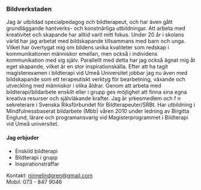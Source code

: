 ### Bildverkstaden

Jag är utbildad specialpedagog och bildterapeut, och har även gått grundläggande hantverks- och konstnärliga utbildningar. Att arbeta med kreativitet och skapande har alltid varit mitt fokus. Under 20 år i skolans värld har jag arbetat med bildskapande tillsammans med barn och unga. Vilket har övertygat mig om bildens unika kvaliteter som redskap i kommunikationen människor emellan, men också i individens kommunikation med sig själv. Parallellt med detta har jag också ägnat mig åt eget skapande, vilket är en stor inspirationskälla. Efter att ha tagit magisterexamen i bildterapi vid Umeå Universitet jobbar jag nu även med bildskapande som ett terapeutiskt verktyg för bearbetning, växande och utveckling med människor i olika åldrar. Genom att arbeta med bildterapi/bildarbete enskilt eller i grupp ges möjlighet att finna sina egna kreativa resurser och självläkande krafter. Jag är yrkesmedlem och f n sekreterare i Svenska Riksförbundet för Bildterapeuter/SRBt. Har utbildning i Mindfulnessbaserat bildarbete (Mbb) våren 2010 under ledning av Birgitta Englund, lärare och programansvarig vid Magisterprogrammet i Bildterapi vid Umeå universitet.

#### Jag erbjuder

* Enskild bildterapi
* Bildterapi i grupp
* Inspirationsträffar

Kontakt: [ninnelindgren@gmail.com](ninnelindgren@gmail.com)  
Mobil: 073 - 847 9046